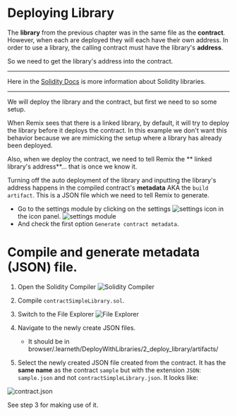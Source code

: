 # Deploying Library

The **library** from the previous chapter was in the same file as the **contract**. However, when each are deployed they will each have their own address. In order to use a library, the calling contract must have the library's **address**.  

So we need to get the library's address into the contract.

--------------
Here in the <a href="https://solidity.readthedocs.io/en/latest/contracts.html?highlight=library#libraries" target="_blank">Solidity Docs</a> is more information about Solidity libraries.

---------------------

We will deploy the library and the contract, but first we need to so some setup.

When Remix sees that there is a linked library, by default, it will try to deploy the library before it deploys the contract.  In this example we don't want this behavior because we are mimicking the setup where a library has already been deployed.

Also, when we deploy the contract, we need to tell Remix the ** linked library's address**... that is once we know it.

Turning off the auto deployment of the library and inputting the library's address happens in the compiled contract's **metadata** AKA the `build artifact`.  This is a JSON file which we need to tell Remix to generate.

 - Go to the settings module by clicking on the settings ![settings](https://github.com/ethereum/remix-workshops/raw/depWithLibs/DeployWithLibraries/2_deploy_library/settings.png "Settings") icon in the icon panel. ![settings module](https://github.com/ethereum/remix-workshops/raw/depWithLibs/DeployWithLibraries/2_deploy_library/remix_settings.png "Settings")
 - And check the first option `Generate contract metadata`. 

# Compile and generate metadata (JSON) file.

1. Open the Solidity Compiler ![Solidity Compiler](https://github.com/ethereum/remix-workshops/raw/master/DeployWithLibraries/2_deploy_library/remix_icon_solidity.png "Solidity Compiler")

2. Compile `contractSimpleLibrary.sol`.

3. Switch to the File Explorer ![File Explorer](https://github.com/ethereum/remix-workshops/raw/master/DeployWithLibraries/2_deploy_library/remix_file_explorer.png "File Explorer") 

4. Navigate to the newly create JSON files.  
    - It should be in browser/.learneth/DeployWithLibraries/2_deploy_library/artifacts/   
    
5. Select the newly created JSON file created from the contract.  It has the **same name** as the contract `sample` but with the extension `JSON`: `sample.json` and not `contractSimpleLibrary.json`.
It looks like:

![contract.json](https://github.com/ethereum/remix-workshops/raw/master/DeployWithLibraries/2_deploy_library/remix_metadata.png "contract.json")

See step 3 for making use of it.

